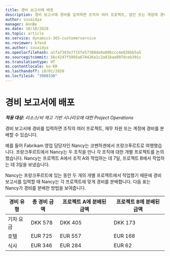 ```yaml
---
title: 경비 보고서에 배포
description: 경비 보고서에 경비를 입력하면 조직의 여러 프로젝트, 법인 또는 계정에 경비를 분배할 수 있습니다.
author: suvaidya
manager: AnnBe
ms.date: 10/10/2020
ms.topic: article
ms.service: dynamics-365-customerservice
ms.reviewer: kfend
ms.author: suvaidya
ms.openlocfilehash: a1fa7383e7715fe57380de0a006ccc4e020bb5a5
ms.sourcegitcommit: 56c42d7f5995a674426a1c2a81bae897dceb391c
ms.translationtype: HT
ms.contentlocale: ko-KR
ms.lasthandoff: 10/01/2020
ms.locfileid: "3908330"
---
```

# <a name="distributions-on-an-expense-report"></a>경비 보고서에 배포

_**적용 대상:** 리소스/비 재고 기반 시나리오에 대한 Project Operations_

경비 보고서에 경비를 입력하면 조직의 여러 프로젝트, 재무 차원 또는 계정에 경비를 분배할 수 있습니다.

예를 들어 Fabrikam 영업 담당자인 Nancy는 코펜하겐에서 프랑크푸르트로 여행했습니다. 프랑크푸르트에서 Nancy는 두 조직을 만나 각 조직에 대한 개별 프로젝트를 논의했습니다. Nancy는 프로젝트 A에서 조직 A와 작업하는 데 7일, 프로젝트 B에서 작업하는 데 3일을 보냈습니다.

Nancy는 프랑크푸르트에 있는 동안 두 개의 개별 프로젝트에서 작업했기 때문에 경비 보고서를 입력할 때 Nancy는 각 프로젝트에 맞게 경비를 분배합니다. 다음 표는 Nancy가 경비를 분배한 방법을 보여줍니다.

| 경비 유형 | 총 경비 금액 | 프로젝트 A에 분배된 금액 | 프로젝트 B에 분배된 금액 |
|--------------|----------------------|---------------------------------|---------------------------------|
| 기차 요금   | DKK 578              | DKK 405                         | DKK 173                         |
| 호텔        | EUR 725              | EUR 557                         | EUR 168                         |
| 식사        | EUR 346              | EUR 284                         | EUR 62                          |
